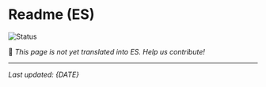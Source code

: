 # Readme (ES)

![Status](https://img.shields.io/badge/status-coming--soon-orange)

🚧 *This page is not yet translated into ES. Help us contribute!*

---

*Last updated: {DATE}*
